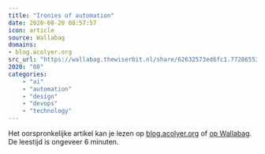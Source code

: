 ```yaml
---
title: "Ironies of automation"
date: 2020-08-20 08:57:57
icon: article
source: Wallabag
domains:
- blog.acolyer.org
src_url: "https://wallabag.thewiserbit.nl/share/62632573ed6fc1.77286553"
2020: "08"
categories:
    - "ai"
    - "automation"
    - "design"
    - "devops"
    - "technology"
---
```

Het oorspronkelijke artikel kan je lezen op [blog.acolyer.org](https://blog.acolyer.org/2020/01/08/ironies-of-automation/) of [op Wallabag](https://wallabag.thewiserbit.nl/share/62632573ed6fc1.77286553). De leestijd is ongeveer 6 minuten.